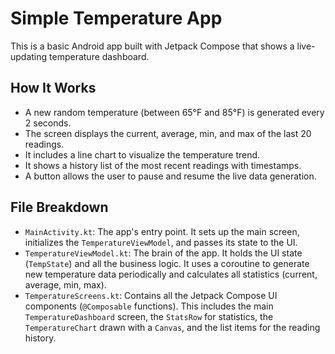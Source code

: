 # Simple Temperature App

This is a basic Android app built with Jetpack Compose that shows a live-updating temperature dashboard.

## How It Works

*   A new random temperature (between 65°F and 85°F) is generated every 2 seconds.
*   The screen displays the current, average, min, and max of the last 20 readings.
*   It includes a line chart to visualize the temperature trend.
*   It shows a history list of the most recent readings with timestamps.
*   A button allows the user to pause and resume the live data generation.

## File Breakdown

*   `MainActivity.kt`: The app's entry point. It sets up the main screen, initializes the `TemperatureViewModel`, and passes its state to the UI.
*   `TemperatureViewModel.kt`: The brain of the app. It holds the UI state (`TempState`) and all the business logic. It uses a coroutine to generate new temperature data periodically and calculates all statistics (current, average, min, max).
*   `TemperatureScreens.kt`: Contains all the Jetpack Compose UI components (`@Composable` functions). This includes the main `TemperatureDashboard` screen, the `StatsRow` for statistics, the `TemperatureChart` drawn with a `Canvas`, and the list items for the reading history.
